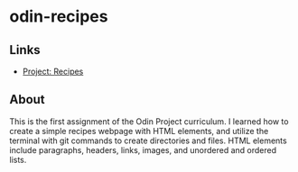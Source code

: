 # odin-recipes

## Links
- [Project: Recipes](https://www.theodinproject.com/lessons/foundations-recipes)

## About
This is the first assignment of the Odin Project curriculum. I learned how to create a simple recipes webpage with HTML elements, and utilize the terminal with git commands to create directories and files. HTML elements include paragraphs, headers, links, images, and unordered and ordered lists.
